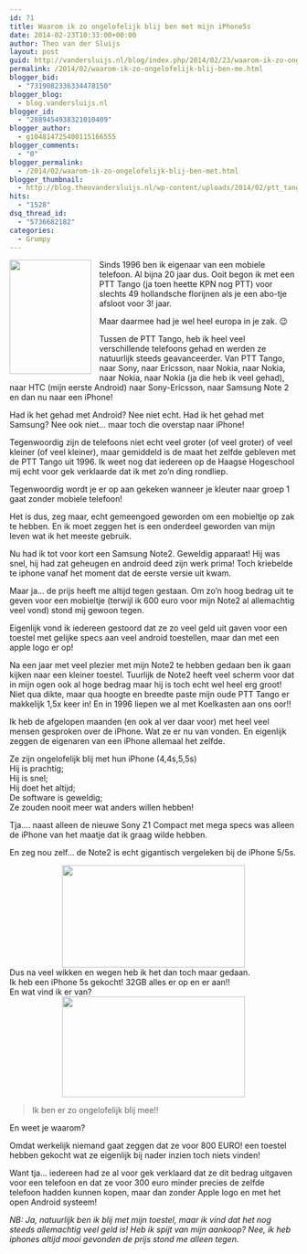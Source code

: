 ```yaml
---
id: 71
title: Waarom ik zo ongelofelijk blij ben met mijn iPhone5s
date: 2014-02-23T10:33:00+00:00
author: Theo van der Sluijs
layout: post
guid: http://vandersluijs.nl/blog/index.php/2014/02/23/waarom-ik-zo-ongelofelijk-blij-ben-me/
permalink: /2014/02/waarom-ik-zo-ongelofelijk-blij-ben-me.html
blogger_bid:
  - "7319082336334478150"
blogger_blog:
  - blog.vandersluijs.nl
blogger_id:
  - "2889454938321010409"
blogger_author:
  - g104814725400115166555
blogger_comments:
  - "0"
blogger_permalink:
  - /2014/02/waarom-ik-zo-ongelofelijk-blij-ben-met.html
blogger_thumbnail:
  - http://blog.theovandersluijs.nl/wp-content/uploads/2014/02/ptt_tango.jpg
hits:
  - "1528"
dsq_thread_id:
  - "5736682182"
categories:
  - Grumpy
---
```

<div style="clear: both; text-align: center;">
  <a href=https://vandersluijs.resultants-e.nl/2014/02/ptt_tango.jpg" style="clear: left; float: left; margin-bottom: 1em; margin-right: 1em;"><img border="0" src="https://vandersluijs.resultants-e.nl/2014/02/ptt_tango.jpg" height="200" width="143" /></a>
</div>

Sinds 1996 ben ik eigenaar van een mobiele telefoon. Al bijna 20 jaar dus. Ooit begon ik met een PTT Tango (ja toen heette KPN nog PTT) voor slechts 49 hollandsche florijnen als je een abo-tje afsloot voor 3! jaar.

Maar daarmee had je wel heel europa in je zak. 😉

Tussen de PTT Tango, heb ik heel veel verschillende telefoons gehad en werden ze natuurlijk steeds geavanceerder. Van PTT Tango, naar Sony, naar Ericsson, naar Nokia, naar Nokia, naar Nokia, naar Nokia (ja die heb ik veel gehad), naar HTC (mijn eerste Android) naar Sony-Ericsson, naar Samsung Note 2 en dan nu naar een iPhone!

Had ik het gehad met Android? Nee niet echt. Had ik het gehad met Samsung? Nee ook niet&#8230; maar toch die overstap naar iPhone!  
<!--more-->

  
Tegenwoordig zijn de telefoons niet echt veel groter (of veel groter) of veel kleiner (of veel kleiner), maar gemiddeld is de maat het zelfde gebleven met de PTT Tango uit 1996. Ik weet nog dat iedereen op de Haagse Hogeschool mij echt voor gek verklaarde dat ik met zo&#8217;n ding rondliep.

Tegenwoordig wordt je er op aan gekeken wanneer je kleuter naar groep 1 gaat zonder mobiele telefoon!

Het is dus, zeg maar, echt gemeengoed geworden om een mobieltje op zak te hebben. En ik moet zeggen het is een onderdeel geworden van mijn leven wat ik het meeste gebruik.

Nu had ik tot voor kort een Samsung Note2. Geweldig apparaat! Hij was snel, hij had zat geheugen en android deed zijn werk prima! Toch kriebelde te iphone vanaf het moment dat de eerste versie uit kwam.

Maar ja&#8230; de prijs heeft me altijd tegen gestaan. Om zo&#8217;n hoog bedrag uit te geven voor een mobieltje (terwijl ik 600 euro voor mijn Note2 al allemachtig veel vond) stond mij gewoon tegen.

Eigenlijk vond ik iedereen gestoord dat ze zo veel geld uit gaven voor een toestel met gelijke specs aan veel android toestellen, maar dan met een apple logo er op!

Na een jaar met veel plezier met mijn Note2 te hebben gedaan ben ik gaan kijken naar een kleiner toestel. Tuurlijk de Note2 heeft veel scherm voor dat in mijn ogen ook al hoge bedrag maar hij is toch echt wel heel erg groot! Niet qua dikte, maar qua hoogte en breedte paste mijn oude PTT Tango er makkelijk 1,5x keer in! En in 1996 liepen we al met Koelkasten aan ons oor!!

Ik heb de afgelopen maanden (en ook al ver daar voor) met heel veel mensen gesproken over de iPhone. Wat ze er nu van vonden. En eigenlijk zeggen de eigenaren van een iPhone allemaal het zelfde.

Ze zijn ongelofelijk blij met hun iPhone (4,4s,5,5s)  
Hij is prachtig;  
Hij is snel;  
Hij doet het altijd;  
De software is geweldig;  
Ze zouden nooit meer wat anders willen hebben!

Tja&#8230;. naast alleen de nieuwe Sony Z1 Compact met mega specs was alleen de iPhone van het maatje dat ik graag wilde hebben.

En zeg nou zelf&#8230; de Note2 is echt gigantisch vergeleken bij de iPhone 5/5s.

<div style="clear: both; text-align: center;">
  <a href=https://vandersluijs.resultants-e.nl/2014/02/iphone_5_vs_galaxy_note_2_2.jpg" style="margin-left: 1em; margin-right: 1em;"><img border="0" src="https://vandersluijs.resultants-e.nl/2014/02/iphone_5_vs_galaxy_note_2_2.jpg" height="179" width="320" /></a>
</div>

<div style="clear: both; text-align: center;">
</div>

<div style="clear: both; text-align: left;">
  Dus na veel wikken en wegen heb ik het dan toch maar gedaan.&nbsp;
</div>

<div style="clear: both; text-align: left;">
</div>

<div style="clear: both; text-align: left;">
  Ik heb een iPhone 5s gekocht! 32GB alles er op en er aan!!
</div>

<div style="clear: both; text-align: left;">
</div>

<div style="clear: both; text-align: left;">
  En wat vind ik er van?
</div>



<div style="clear: both; text-align: center;">
  <a href=https://vandersluijs.resultants-e.nl/2014/02/theo_van_der_Sluijs_iphone-5S.jpg" style="margin-left: 1em; margin-right: 1em;"><img border="0" src="https://vandersluijs.resultants-e.nl/2014/02/theo_van_der_Sluijs_iphone-5S.jpg" height="176" width="320" /></a>
</div>



> Ik ben er zo ongelofelijk blij mee!!&nbsp;

En weet je waarom?

Omdat werkelijk niemand gaat zeggen dat ze voor 800 EURO! een toestel hebben gekocht wat ze eigenlijk bij nader inzien toch niets vinden!

Want tja&#8230; iedereen had ze al voor gek verklaard dat ze dit bedrag uitgaven voor een telefoon en dat ze voor 300 euro minder precies de zelfde telefoon hadden kunnen kopen, maar dan zonder Apple logo en met het open Android systeem!

_NB: Ja, natuurlijk ben ik blij met mijn toestel, maar ik vind dat het nog steeds allemachtig veel geld is! Heb ik spijt van mijn aankoop? Nee, ik heb iphones altijd mooi gevonden de prijs stond me alleen tegen._